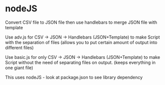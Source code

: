 # nodeJS
Convert CSV file to JSON file then use handlebars to merge JSON file with template

Use adv.js for CSV -> JSON -> Handlebars (JSON+Template) to make Script with the separation of files (allows you to put certain amount of output into different files)

Use basic.js for only CSV -> JSON -> Handlebars (JSON+Template) to make Script without the need of separating files on output. (keeps everything in one giant file)

This uses nodeJS - look at package.json to see library dependency
